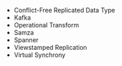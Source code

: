 * Conflict-Free Replicated Data Type
* Kafka
* Operational Transform
* Samza
* Spanner
* Viewstamped Replication
* Virtual Synchrony
